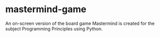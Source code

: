 # mastermind-game
An on-screen version of the board game Mastermind is created for the subject Programming Principles using Python.
